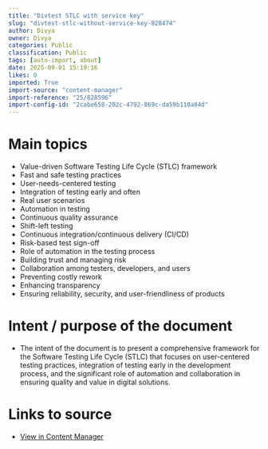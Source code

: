 ```yaml
---
title: "Divtest STLC with service key"
slug: "divtest-stlc-without-service-key-828474"
author: Divya
owner: Divya
categories: Public
classification: Public
tags: [auto-import, about]
date: 2025-09-01 15:19:16
likes: 0
imported: True 
import-source: "content-manager"
import-reference: "25/828596"
import-config-id: "2cabe658-202c-4792-869c-da59b110a84d"
---
```


# Main topics
- Value-driven Software Testing Life Cycle (STLC) framework
- Fast and safe testing practices
- User-needs-centered testing
- Integration of testing early and often
- Real user scenarios
- Automation in testing
- Continuous quality assurance
- Shift-left testing
- Continuous integration/continuous delivery (CI/CD)
- Risk-based test sign-off
- Role of automation in the testing process
- Building trust and managing risk
- Collaboration among testers, developers, and users
- Preventing costly rework
- Enhancing transparency
- Ensuring reliability, security, and user-friendliness of products

# Intent / purpose of the document
- The intent of the document is to present a comprehensive framework for the Software Testing Life Cycle (STLC) that focuses on user-centered testing practices, integration of testing early in the development process, and the significant role of automation and collaboration in ensuring quality and value in digital solutions.

# Links to source
- [View in Content Manager](https://ecmweb.qed.qld.gov.au/ContentManager/?q=25%2F828596&t=Record)